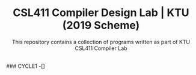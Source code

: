 <h1 align="center">CSL411 Compiler Design Lab | KTU (2019 Scheme) </h1>
<div align="center">
  <p>This repository contains a collection of programs written as part of KTU CSL411 Compiler Lab </p>
</div>
<br>
### CYCLE1
-[]

